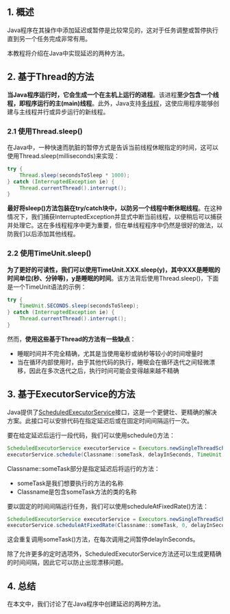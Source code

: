 ## 1. 概述

Java程序在其操作中添加延迟或暂停是比较常见的，这对于任务调整或暂停执行直到另一个任务完成非常有用。

本教程将介绍在Java中实现延迟的两种方法。

## 2. 基于Thread的方法

**当Java程序运行时，它会生成一个在主机上运行的进程**。该进程**至少包含一个线程，即程序运行的主(main)线程**。此外，Java支持[多线程](https://www.baeldung.com/java-thread-lifecycle)，这使应用程序能够创建与主线程并行或异步运行的新线程。

### 2.1 使用Thread.sleep()

在Java中，一种快速而肮脏的暂停方式是告诉当前线程休眠指定的时间，这可以使用Thread.sleep(milliseconds)来实现：

```java
try {
    Thread.sleep(secondsToSleep * 1000);
} catch (InterruptedException ie) {
    Thread.currentThread().interrupt();
}
```

**最好将sleep()方法包装在try/catch块中，以防另一个线程中断休眠线程**。在这种情况下，我们捕获InterruptedException并显式中断当前线程，以便稍后可以捕获并处理它。这在多线程程序中更为重要，但在单线程程序中仍然是很好的做法，以防我们以后添加其他线程。

### 2.2 使用TimeUnit.sleep()

**为了更好的可读性，我们可以使用TimeUnit.XXX.sleep(y)，其中XXX是睡眠的时间单位(秒、分钟等)，y是睡眠的时间**。该方法背后使用Thread.sleep()，下面是一个TimeUnit语法的示例：

```java
try {
    TimeUnit.SECONDS.sleep(secondsToSleep);
} catch (InterruptedException ie) {
    Thread.currentThread().interrupt();
}
```

然而，**使用这些基于Thread的方法有一些缺点**：

+ 睡眠时间并不完全精确，尤其是当使用毫秒或纳秒等较小的时间增量时
+ 当在循环内部使用时，由于其他代码的执行，睡眠会在循环迭代之间轻微漂移，因此在多次迭代之后，执行时间可能会变得越来越不精确

## 3. 基于ExecutorService的方法

Java提供了[ScheduledExecutorService](https://www.baeldung.com/java-executor-service-tutorial)接口，这是一个更健壮、更精确的解决方案。此接口可以安排代码在指定延迟后或在固定时间间隔运行一次。

要在给定延迟后运行一段代码，我们可以使用schedule()方法：

```java
ScheduledExecutorService executorService = Executors.newSingleThreadScheduledExecutor();
executorService.schedule(Classname::someTask, delayInSeconds, TimeUnit.SECONDS);
```

Classname::someTask部分是指定延迟后将运行的方法：

+ someTask是我们想要执行的方法的名称
+ Classname是包含someTask方法的类的名称

要以固定的时间间隔运行任务，我们可以使用scheduleAtFixedRate()方法：

```java
ScheduledExecutorService executorService = Executors.newSingleThreadScheduledExecutor();
executorService.scheduleAtFixedRate(Classname::someTask, 0, delayInSeconds, TimeUnit.SECONDS);
```

这会重复调用someTask()方法，在每次调用之间暂停delayInSeconds。

除了允许更多的定时选项外，ScheduledExecutorService方法还可以生成更精确的时间间隔，因此它可以防止出现漂移问题。

## 4. 总结

在本文中，我们讨论了在Java程序中创建延迟的两种方法。